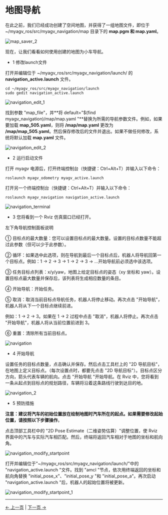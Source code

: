 # 地图导航

在此之前，我们已经成功创建了空间地图，并获得了一组地图文件，即位于 ~/myagv_ros/src/myagv_navigation/map 目录下的 **map.pgm 和 map.yaml**。

![map_saver_2](../../resources/6-SDKDevelopment/6-ROS/6.2/6.2.7/map_saver_2.png)

现在，让我们看看如何使用创建的地图为小车导航。

- 1 修改launch文件

打开并编辑位于 ~/myagv_ros/src/myagv_navigation/launch/ 的 **navigation_active.launch** 文件。

```
cd ~/myagv_ros/src/myagv_navigation/launch
sudo gedit navigation_active.launch
```

![navigation_edit_1](../../resources/6-SDKDevelopment/6-ROS/6.2/6.2.7/navigation_edit_1.png)

找到参数 "map_file"，并**将 default="$(find myagv_navigation)/map/map.yaml "**替换为所需的导航参数文件。例如，如果要加载 **map_505.yaml**，则将 **/map/map.yaml** 更改为 **/map/map_505.yaml**。然后保存修改后的文件并退出。如果不做任何修改，系统将默认加载 **map.yaml** 文件。

![navigation_edit_2](../../resources/6-SDKDevelopment/6-ROS/6.2/6.2.7/navigation_edit_2.png)

- 2 运行启动文件

打开 myagv 电源后，打开终端控制台（快捷键：Ctrl+Alt+T）并输入以下命令：

```
roslaunch myagv_odometry myagv_active.launch
```

打开另一个终端控制台（快捷键：Ctrl+Alt+T）并输入以下命令：

```
roslaunch myagv_navigation navigation_active.launch
```

![navigation_terminal](../../resources/6-SDKDevelopment/6-ROS/6.2/6.2.7/navigation_terminal.png)

- 3 您将看到一个 Rviz 仿真窗口已经打开。

左下角导航控制面板说明

① 目标点的最大数量：您可以设置目标点的最大数量。设置的目标点数量不能超过此参数（但可以少于此参数）。

② 循环：如果选中此选项，则在导航到最后一个目标点后，机器人将导航回第一个目标点。例如：1 -> 2 -> 3 -> 1 -> 2 -> 3 -> ...开始导航前必须选中该选项。

③ 任务目标点列表：x/y/yaw，地图上给定目标点的姿态（xy 坐标和 yaw）。设置目标点最大数量并保存后，该列表将生成相应数量的条目。

④ 开始导航：开始任务。

⑤ 取消：取消当前目标点导航任务，机器人将停止移动。再次点击 "开始导航"，机器人将从下一个目标点继续前进。

例如：1 -> 2 -> 3。如果在 1 -> 2 过程中点击 "取消"，机器人将停止。再次点击 "开始导航"，机器人将从当前位置前进到 3。

⑥ 重置：清除所有当前目标点。

![navigation](../../resources/6-SDKDevelopment/6-ROS/6.2/6.2.7/navigation.png)

- 4 开始导航

设置任务的目标点数量，点击确认并保存。然后点击工具栏上的 "2D 导航目标"，在地图上定义目标点。（每次设置点时，都要先点击 "2D 导航目标"）。目标点区分方向，箭头代表车辆的航向。点击 "开始导航 "开始导航。在 Rviz 中，您将看到一条从起点到目标点的规划路径，车辆将沿着这条路线行驶到达目的地。

![navigation_2](../../resources/6-SDKDevelopment/6-ROS/6.2/6.2.7/navigation_2.png)

- 5 预防措施

**注意：建议将汽车的初始位置放在绘制地图时汽车所在的起点。如果需要修改起始位置，请按照以下步骤操作**。

点击顶部工具栏中的 "2D Pose Estimate（二维姿势估算）"调整位置，使 Rviz 界面中的汽车与实际汽车相匹配。然后，终端将返回汽车相对于地图的坐标和航向角。

![navigation_modify_startpoint](../../resources/6-SDKDevelopment/6-ROS/6.2/6.2.7/navigation_modify_startpoint.png)

打开并编辑位于"~/myagv_ros/src/myagv_navigation/launch/"中的 "navigation_active.launch "文件。找到 "amcl "节点，依次用终端返回的坐标和航向角替换 "initial_pose_x"、"initial_pose_y "和 "initial_pose_a"。再次启动 "navigation_active.launch "后，机器人的起始位置将被更新。

![navigation_modify_startpoint_1](../../resources/6-SDKDevelopment/6-ROS/6.2/6.2.7/navigation_modify_startpoint_1.png)

---

[← 上一页](6.2.6-Real-time_Mapping_with_Cartographer.md) | [下一页 →](6.2.8-Rtabmap.md)
